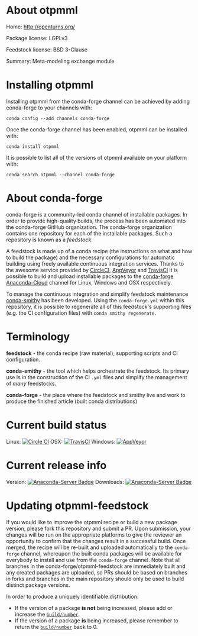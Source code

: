About otpmml
============

Home: http://openturns.org/

Package license: LGPLv3

Feedstock license: BSD 3-Clause

Summary: Meta-modeling exchange module



Installing otpmml
=================

Installing otpmml from the conda-forge channel can be achieved by adding conda-forge to your channels with:

```
conda config --add channels conda-forge
```

Once the conda-forge channel has been enabled, otpmml can be installed with:

```
conda install otpmml
```

It is possible to list all of the versions of otpmml available on your platform with:

```
conda search otpmml --channel conda-forge
```


About conda-forge
=================

conda-forge is a community-led conda channel of installable packages.
In order to provide high-quality builds, the process has been automated into the
conda-forge GitHub organization. The conda-forge organization contains one repository
for each of the installable packages. Such a repository is known as a *feedstock*.

A feedstock is made up of a conda recipe (the instructions on what and how to build
the package) and the necessary configurations for automatic building using freely
available continuous integration services. Thanks to the awesome service provided by
[CircleCI](https://circleci.com/), [AppVeyor](http://www.appveyor.com/)
and [TravisCI](https://travis-ci.org/) it is possible to build and upload installable
packages to the [conda-forge](https://anaconda.org/conda-forge)
[Anaconda-Cloud](http://docs.anaconda.org/) channel for Linux, Windows and OSX respectively.

To manage the continuous integration and simplify feedstock maintenance
[conda-smithy](http://github.com/conda-forge/conda-smithy) has been developed.
Using the ``conda-forge.yml`` within this repository, it is possible to regenerate all of
this feedstock's supporting files (e.g. the CI configuration files) with ``conda smithy regenerate``.


Terminology
===========

**feedstock** - the conda recipe (raw material), supporting scripts and CI configuration.

**conda-smithy** - the tool which helps orchestrate the feedstock.
                   Its primary use is in the construction of the CI ``.yml`` files
                   and simplify the management of *many* feedstocks.

**conda-forge** - the place where the feedstock and smithy live and work to
                  produce the finished article (built conda distributions)

Current build status
====================

Linux: [![Circle CI](https://circleci.com/gh/conda-forge/otpmml-feedstock.svg?style=shield)](https://circleci.com/gh/conda-forge/otpmml-feedstock)
OSX: [![TravisCI](https://travis-ci.org/conda-forge/otpmml-feedstock.svg?branch=master)](https://travis-ci.org/conda-forge/otpmml-feedstock)
Windows: [![AppVeyor](https://ci.appveyor.com/api/projects/status/github/conda-forge/otpmml-feedstock?svg=True)](https://ci.appveyor.com/project/conda-forge/otpmml-feedstock/branch/master)

Current release info
====================
Version: [![Anaconda-Server Badge](https://anaconda.org/conda-forge/otpmml/badges/version.svg)](https://anaconda.org/conda-forge/otpmml)
Downloads: [![Anaconda-Server Badge](https://anaconda.org/conda-forge/otpmml/badges/downloads.svg)](https://anaconda.org/conda-forge/otpmml)


Updating otpmml-feedstock
=========================

If you would like to improve the otpmml recipe or build a new
package version, please fork this repository and submit a PR. Upon submission,
your changes will be run on the appropriate platforms to give the reviewer an
opportunity to confirm that the changes result in a successful build. Once
merged, the recipe will be re-built and uploaded automatically to the
`conda-forge` channel, whereupon the built conda packages will be available for
everybody to install and use from the `conda-forge` channel.
Note that all branches in the conda-forge/otpmml-feedstock are
immediately built and any created packages are uploaded, so PRs should be based
on branches in forks and branches in the main repository should only be used to
build distinct package versions.

In order to produce a uniquely identifiable distribution:
 * If the version of a package **is not** being increased, please add or increase
   the [``build/number``](http://conda.pydata.org/docs/building/meta-yaml.html#build-number-and-string).
 * If the version of a package **is** being increased, please remember to return
   the [``build/number``](http://conda.pydata.org/docs/building/meta-yaml.html#build-number-and-string)
   back to 0.
